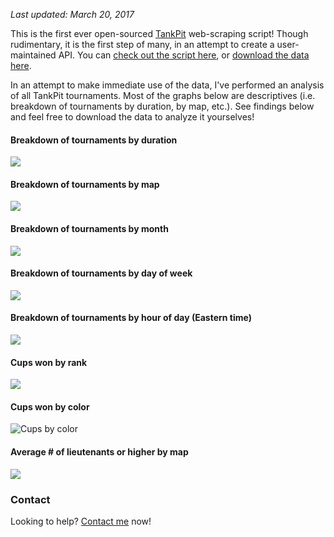*Last updated: March 20, 2017*

This is the first ever open-sourced [TankPit](https://www.tankpit.com/) web-scraping script! Though rudimentary, it is the first step of many, in an attempt to create a user-maintained API. You can [check out the script here](https://github.com/crosswalkcalvin/tourney-analysis/blob/master/scraper.py), or [download the data here]().

In an attempt to make immediate use of the data, I've performed an analysis of all TankPit tournaments. Most of the graphs below are descriptives (i.e. breakdown of tournaments by duration, by map, etc.). See findings below and feel free to download the data to analyze it yourselves!

#### Breakdown of tournaments by duration

![](https://cloud.githubusercontent.com/assets/26494727/24176481/76e5d708-0e59-11e7-932c-202cb262fd60.png)

#### Breakdown of tournaments by map

![](https://cloud.githubusercontent.com/assets/26494727/24176499/8753c1f4-0e59-11e7-89c1-e674fc358275.png)

#### Breakdown of tournaments by month

![](https://cloud.githubusercontent.com/assets/26494727/24176500/8754680c-0e59-11e7-83b5-89ddea55c376.png)

#### Breakdown of tournaments by day of week

![](https://cloud.githubusercontent.com/assets/26494727/24176498/8752a936-0e59-11e7-91e0-538c6891f5d3.png)

#### Breakdown of tournaments by hour of day (Eastern time)

![](https://cloud.githubusercontent.com/assets/26494727/24176496/87504d26-0e59-11e7-8aff-e3fcf2eebcba.png)

#### Cups won by rank

![](https://cloud.githubusercontent.com/assets/26494727/24176495/874fbe2e-0e59-11e7-9293-4e0851e29b4d.png)

#### Cups won by color

![Cups by color](https://cloud.githubusercontent.com/assets/26494727/24176343/a3225658-0e58-11e7-858c-0e0d190ce00e.png)

#### Average # of lieutenants or higher by map

![](https://cloud.githubusercontent.com/assets/26494727/24176497/8751220a-0e59-11e7-9112-ec3c293af03f.png)

### Contact

Looking to help? [Contact me](mailto:crosswalkcalvin@gmail.com) now!
